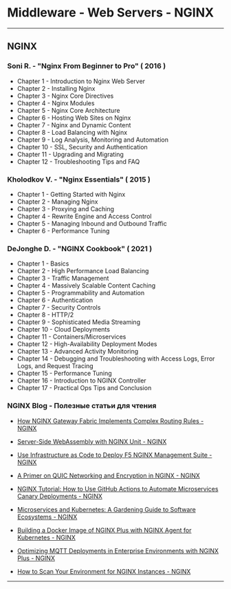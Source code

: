 # Middleware - Web Servers - NGINX

---

## NGINX

### Soni R. - "Nginx From Beginner to Pro" ( 2016 )

* Chapter 1 - Introduction to Nginx Web Server
* Chapter 2 - Installing Nginx
* Chapter 3 - Nginx Core Directives
* Chapter 4 - Nginx Modules
* Chapter 5 - Nginx Core Architecture
* Chapter 6 - Hosting Web Sites on Nginx
* Chapter 7 - Nginx and Dynamic Content
* Chapter 8 - Load Balancing with Nginx
* Chapter 9 - Log Analysis, Monitoring and Automation
* Chapter 10 - SSL, Security and Authentication
* Chapter 11 - Upgrading and Migrating
* Chapter 12 - Troubleshooting Tips and FAQ

### Kholodkov V. - "Nginx Essentials" ( 2015 )

* Chapter 1 - Getting Started with Nginx
* Chapter 2 - Managing Nginx
* Chapter 3 - Proxying and Caching
* Chapter 4 - Rewrite Engine and Access Control
* Chapter 5 - Managing Inbound and Outbound Traffic
* Chapter 6 - Performance Tuning

### DeJonghe D. - "NGINX Cookbook" ( 2021 )

* Chapter 1 - Basics
* Chapter 2 - High Performance Load Balancing
* Chapter 3 - Traffic Management
* Chapter 4 - Massively Scalable Content Caching
* Chapter 5 - Programmability and Automation
* Chapter 6 - Authentication
* Chapter 7 - Security Controls
* Chapter 8 - HTTP/2
* Chapter 9 - Sophisticated Media Streaming
* Chapter 10 - Cloud Deployments
* Chapter 11 - Containers/Microservices
* Chapter 12 - High-Availability Deployment Modes
* Chapter 13 - Advanced Activity Monitoring
* Chapter 14 - Debugging and Troubleshooting with Access Logs, Error Logs, and Request Tracing
* Chapter 15 - Performance Tuning
* Chapter 16 - Introduction to NGINX Controller
* Chapter 17 - Practical Ops Tips and Conclusion

### NGINX Blog - Полезные статьи для чтения

* [How NGINX Gateway Fabric Implements Complex Routing Rules - NGINX](https://www.nginx.com/blog/how-nginx-gateway-fabric-implements-complex-routing-rules/)

* [Server-Side WebAssembly with NGINX Unit - NGINX](https://www.nginx.com/blog/server-side-webassembly-nginx-unit/)

* [Use Infrastructure as Code to Deploy F5 NGINX Management Suite - NGINX](https://www.nginx.com/blog/use-infrastructure-as-code-to-deploy-f5-nginx-management-suite/)

* [A Primer on QUIC Networking and Encryption in NGINX - NGINX](https://www.nginx.com/blog/primer-quic-networking-encryption-in-nginx/)

* [NGINX Tutorial: How to Use GitHub Actions to Automate Microservices Canary Deployments - NGINX](https://www.nginx.com/blog/nginx-tutorial-github-actions-automate-microservices-canary-deployments/)

* [Microservices and Kubernetes: A Gardening Guide to Software Ecosystems - NGINX](https://www.nginx.com/blog/microservices-and-kubernetes-a-gardening-guide-to-software-ecosystems/)

* [Building a Docker Image of NGINX Plus with NGINX Agent for Kubernetes - NGINX](https://www.nginx.com/blog/building-docker-image-nginx-plus-with-nginx-agent-kubernetes/)

* [Optimizing MQTT Deployments in Enterprise Environments with NGINX Plus - NGINX](https://www.nginx.com/blog/optimizing-mqtt-deployments-in-enterprise-environments-nginx-plus/)

* [How to Scan Your Environment for NGINX Instances - NGINX](https://www.nginx.com/blog/how-to-scan-your-environment-for-nginx-instances/)

---

